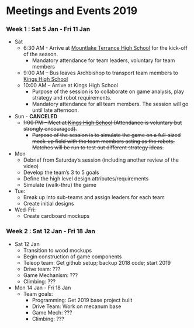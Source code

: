 # Meetings and Events 2019

### Week 1 : Sat 5 Jan - Fri 11 Jan

* Sat 
   * 6:30 AM - Arrive at [Mountlake Terrance High School](https://www.google.com/maps/place/Mountlake+Terrace+High+School/@47.8017892,-122.2902999,17z/data=!3m1!4b1!4m5!3m4!1s0x54900ff8881ab90b:0xf3fdab39736ed757!8m2!3d47.8017892!4d-122.2881112) for the kick-off of the season.
      * Mandatory attendance for team leaders, voluntary for team members
   * 9:00 AM – Bus leaves Archbishop to transport team members to [Kings High School](https://www.google.com/maps/place/King's+Senior+High+School/@47.7693799,-122.3564164,17z/data=!3m1!4b1!4m5!3m4!1s0x5490108ef212bcd5:0x87252190808790bf!8m2!3d47.7693799!4d-122.3542277)
   * 10:00 AM – Arrive at Kings High School
      * Purpose of the session is to collaborate on game analysis, play strategy and robot requirements.
      * Mandatory attendance for all team members. The session will go until late afternoon.
* Sun - **CANCELED**
   * ~~1:00 PM – Meet at [Kings High School](https://www.google.com/maps/place/King's+Senior+High+School/@47.7693799,-122.3564164,17z/data=!3m1!4b1!4m5!3m4!1s0x5490108ef212bcd5:0x87252190808790bf!8m2!3d47.7693799!4d-122.3542277) (Attendance is voluntary but strongly encouraged).~~
      * ~~Purpose of the session is to simulate the game on a full-sized mock-up field with the team members acting as the robots.  Matches will be run to test out different strategy ideas.~~
* Mon
   * Debrief from Saturday’s session (including another review of the video)
   * Develop the team’s 3 to 5 goals
   * Define the high level design attributes/requirements
   * Simulate (walk-thru) the game
* Tue:
   * Break up into sub-teams and assign leaders for each team
   * Create initial designs
* Wed-Fri:
   * Create cardboard mockups

### Week 2 : Sat 12 Jan - Fri 18 Jan

* Sat 12 Jan
   * Transition to wood mockups
   * Begin construction of game components
   * Teleop team: Get github setup; backup 2018 code; start 2019
   * Drive team: ???
   * Game Mechanism: ???
   * Climbing: ???
* Mon 14 Jan - Fri 18 Jan
   * Team goals:
      * Programming: Get 2019 base project built
      * Drive Team: Work on mecanum base
      * Game Mech: ???
      * Climbing: ???


